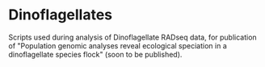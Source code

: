 # Dinoflagellates

Scripts used during analysis of Dinoflagellate RADseq data, for publication of "Population genomic analyses reveal ecological speciation in a dinoflagellate species flock" (soon to be published).
